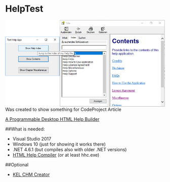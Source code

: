 # HelpTest

<img src="https://github.com/avogelba/HelpTest/blob/master/Screenshot.jpg"
 alt="Screenshot" title="Screenshot" align="right" />
 

Was created to show something for CodeProject Article
	
[A Programmable Desktop HTML Help Builder](https://www.codeproject.com/Articles/1233450/A-Programmable-Desktop-HTML-Help-Builder)

##What is needed:

- Visual Studio 2017
- Windows 10 (just for showing it works there)
- .NET 4.6.1 (but compiles also with older .NET versions)
- [HTML Help Compiler](https://www.microsoft.com/en-us/download/details.aspx?id=21138)
(or at least hhc.exe)

##Optional

- [KEL CHM Creator](https://dumah7.wordpress.com/2009/02/17/kel-chm-creator-v-1-4-0-0/)
